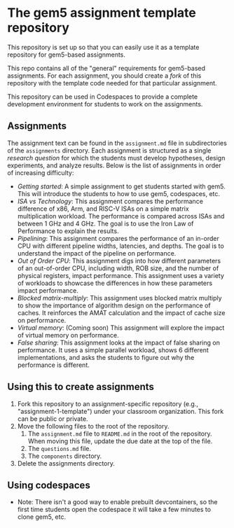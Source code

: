 # The gem5 assignment template repository

This repository is set up so that you can easily use it as a template repository for gem5-based assignments.

This repo contains all of the "general" requirements for gem5-based assignments.
For each assignment, you should create a *fork* of this repository with the template code needed for that particular assignment.

This repository can be used in Codespaces to provide a complete development environment for students to work on the assignments.

## Assignments

The assignment text can be found in the `assignment.md` file in subdirectories of the `assignments` directory.
Each assignment is structured as a single *research question* for which the students must develop hypotheses, design experiments, and analyze results.
Below is the list of assignments in order of increasing difficulty:

- *Getting started*: A simple assignment to get students started with gem5. This will introduce the students to how to use gem5, codespaces, etc.
- *ISA vs Technology*: This assignment compares the performance difference of x86, Arm, and RISC-V ISAs on a simple matrix multiplication workload. The performance is compared across ISAs and between 1 GHz and 4 GHz. The goal is to use the Iron Law of Performance to explain the results.
- *Pipelining*: This assignment compares the performance of an in-order CPU with different pipeline widths, latencies, and depths. The goal is to understand the impact of the pipeline on performance.
- *Out of Order CPU*: This assignment digs into how different parameters of an out-of-order CPU, including width, ROB size, and the number of physical registers, impact performance. This assignment uses a variety of workloads to showcase the differences in how these parameters impact performance.
- *Blocked matrix-multiply*: This assignment uses blocked matrix multiply to show the importance of algorithm design on the performance of caches. It reinforces the AMAT calculation and the impact of cache size on performance.
- *Virtual memory*: (Coming soon) This assignment will explore the impact of virtual memory on performance.
- *False sharing*: This assignment looks at the impact of false sharing on performance. It uses a simple parallel workload, shows 6 different implementations, and asks the students to figure out why the performance is different.

## Using this to create assignments

1. Fork this repository to an assignment-specific repository (e.g., "assignment-1-template") under your classroom organization. This fork can be public or private.
2. Move the following files to the root of the repository.
   1. The `assignment.md` file to `README.md` in the root of the repository. When moving this file, update the due date at the top of the file.
   2. The `questions.md` file.
   3. The `components` directory.
3. Delete the assignments directory.

## Using codespaces

- Note: There isn't a good way to enable prebuilt devcontainers, so the first time students open the codespace it will take a few minutes to clone gem5, etc.
